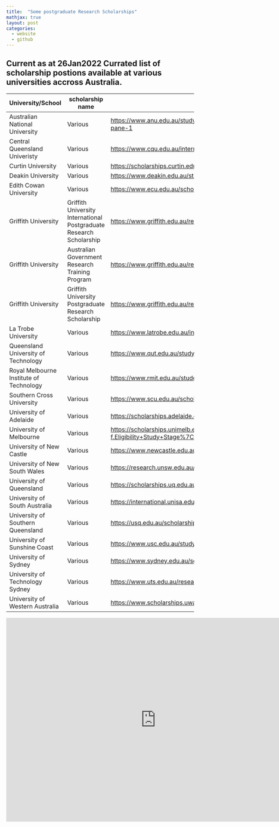 ```yaml
---
title:  "Some postgraduate Research Scholarships"
mathjax: true
layout: post
categories:
  - website
  - github
---
```




## Current as at 26Jan2022 Currated list of scholarship postions available at various universities accross Australia.


| University/School                         | scholarship   name                                                    | Weblink                                                                                                                                                                                                                                                                                                                                       |
|-------------------------------------------|-----------------------------------------------------------------------|-----------------------------------------------------------------------------------------------------------------------------------------------------------------------------------------------------------------------------------------------------------------------------------------------------------------------------------------------|
| Australian National   University          | Various                                                               | https://www.anu.edu.au/study/scholarships/find-a-scholarship?field_finsup_student_types_tid%5B%5D=1229&field_student_levels_tid%5B%5D=128&combine=&field_scholarship_filter_status_value%5B%5D=open&sort_by=title#views-exposed-form-gateway-financial-support-option2-panel-pane-1                                                           |
| Central Queensland   Univeristy           | Various                                                               | https://www.cqu.edu.au/international-students/fees-and-scholarships/scholarships                                                                                                                                                                                                                                                              |
| Curtin University                         | Various                                                               | https://scholarships.curtin.edu.au/search/#!/?page=1&perPage=10&filters=StudentType:FUTURE,Citizenship:INTERNATIONAL,CourseType:HDR:PG,Organisation:1433:1402:1404:1401,PublishedState:OPEN:OPENING                                                                                                                                           |
| Deakin University                         | Various                                                               | https://www.deakin.edu.au/study/fees-and-scholarships/scholarships/find-a-scholarship                                                                                                                                                                                                                                                         |
| Edith Cowan   University                  | Various                                                               | https://www.ecu.edu.au/scholarships/offers                                                                                                                                                                                                                                                                                                    |
| Griffith University                       | Griffith University International Postgraduate Research   Scholarship | https://www.griffith.edu.au/research-study/scholarships/guiprs                                                                                                                                                                                                                                                                                |
| Griffith University                       | Australian Government Research Training Program                       | https://www.griffith.edu.au/research-study/scholarships/au-gov-research-training-program                                                                                                                                                                                                                                                      |
| Griffith University                       | Griffith University Postgraduate Research Scholarship                 | https://www.griffith.edu.au/research-study/scholarships/guprs                                                                                                                                                                                                                                                                                 |
| La Trobe University                       | Various                                                               | https://www.latrobe.edu.au/international/fees/scholarships                                                                                                                                                                                                                                                                                    |
| Queensland University   of Technology     | Various                                                               | https://www.qut.edu.au/study/fees-and-scholarships/scholarships/browse?study-level_key=Any&student-type_key=PROSPECTIVE&study-area-broad_key=Any&eligibility-citizenship_key=INT&eligibility-criteria_key=Any&query=                                                                                                                          |
| Royal Melbourne   Institute of Technology | Various                                                               | https://www.rmit.edu.au/students/careers-opportunities/scholarships/research                                                                                                                                                                                                                                                                  |
| Southern Cross   University               | Various                                                               | https://www.scu.edu.au/scholarships/international-student-scholarships/                                                                                                                                                                                                                                                                       |
| University of   Adelaide                  | Various                                                               | https://scholarships.adelaide.edu.au/?keyword=&open=1&field_degree=66&field_citizenship=All&field_type_of_scholarship=All&field_available_to=All&field_available_in=All                                                                                                                                                                       |
| University of   Melbourne                 | Various                                                               | https://scholarships.unimelb.edu.au/?f.Eligibility+Study+Stage%7CeligibilityStudyStage=Currently+studying&f.Eligibility+Citizenship%7CeligibilityCitizenship=International+student&f.Eligibility+Study+Level%7CeligibilityStudyLevel=Graduate+research&f.Eligibility+Study+Area%7CeligibilityStudyArea=&f.Eligibility+Tags%7CeligibilityTags= |
| University of New   Castle                | Various                                                               | https://www.newcastle.edu.au/study/research/future-students/scholarships/research-project-scholarships                                                                                                                                                                                                                                        |
| University of New   South Wales           | Various                                                               | https://research.unsw.edu.au/international-research-scholarships                                                                                                                                                                                                                                                                              |
| University of   Queensland                | Various                                                               | https://scholarships.uq.edu.au/scholarships?status%5B31%5D=31&type%5B160%5D=160&level%5B101%5D=101&op=Browse+scholarships                                                                                                                                                                                                                     |
| University of South   Australia           | Various                                                               | https://international.unisa.edu.au/scholarships-and-sponsorships/                                                                                                                                                                                                                                                                             |
| University of   Southern Queensland       | Various                                                               | https://usq.edu.au/scholarships/future-students                                                                                                                                                                                                                                                                                               |
| University of   Sunshine Coast            | Various                                                               | https://www.usc.edu.au/study/international-students/programs-and-fees/tuition-fees-and-other-costs/scholarships                                                                                                                                                                                                                               |
| University of Sydney                      | Various                                                               | https://www.sydney.edu.au/scholarships/international/postgraduate-research/general.html                                                                                                                                                                                                                                                       |
| University of   Technology Sydney         | Various                                                               | https://www.uts.edu.au/research-and-teaching/graduate-research/future-research-students/scholarships                                                                                                                                                                                                                                          |
| University   of Western Australia         | Various                                                               | https://www.scholarships.uwa.edu.au/search?all=1                                                                                                                                                                                                                                                                                              |


<iframe width="802" height="546" frameborder="0" scrolling="no" src="https://onedrive.live.com/embed?resid=B13E60F3FD0FA7A3%21174134&authkey=%21ACrpfwny7_SNPao&em=2&wdAllowInteractivity=False&wdHideGridlines=True&wdHideHeaders=True&wdDownloadButton=True&wdInConfigurator=True"></iframe>




